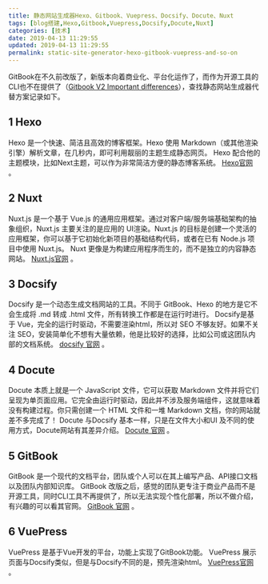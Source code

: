 ```yaml
---
title: 静态网站生成器Hexo、Gitbook、Vuepress、Docsify、Docute、Nuxt
tags: [blog搭建,Hexo,Gitbook,Vuepress,Docsify,Docute,Nuxt]
categories: [技术]
date: 2019-04-13 11:29:55
updated: 2019-04-13 11:29:55
permalink: static-site-generator-hexo-gitbook-vuepress-and-so-on
---
```


GitBook在不久前改版了，新版本向着商业化、平台化运作了，而作为开源工具的CLI也不在提供了（[Gitbook V2 Important differences](https://docs.gitbook.com/v2-changes/important-differences)），查找静态网站生成器代替方案记录如下。

<!--more-->

## 1 Hexo
Hexo 是一个快速、简洁且高效的博客框架。Hexo 使用 Markdown（或其他渲染引擎）解析文章，在几秒内，即可利用靓丽的主题生成静态网页。
Hexo 配合他的主题模块，比如Next主题，可以作为非常简洁方便的静态博客系统。
[Hexo官网](https://hexo.io/zh-cn/docs/) 。

## 2 Nuxt
Nuxt.js 是一个基于 Vue.js 的通用应用框架。通过对客户端/服务端基础架构的抽象组织，Nuxt.js 主要关注的是应用的 UI渲染。Nuxt.js 的目标是创建一个灵活的应用框架，你可以基于它初始化新项目的基础结构代码，或者在已有 Node.js 项目中使用 Nuxt.js。
Nuxt 更像是为构建应用程序而生的，而不是独立的内容静态网站。
[Nuxt.js官网](https://zh.nuxtjs.org/guide) 。

## 3 Docsify
Docsify 是一个动态生成文档网站的工具。不同于 GitBook、Hexo 的地方是它不会生成将 .md 转成 .html 文件，所有转换工作都是在运行时进行。
Docsify是基于 Vue，完全的运行时驱动，不需要渲染html，所以对 SEO 不够友好。如果不关注 SEO，安装简单化不想有大量依赖，他是比较好的选择，比如公司或这团队内部的文档系统。
[docsify 官网](https://docsify.js.org/#/zh-cn/) 。

## 4 Docute
Docute 本质上就是一个 JavaScript 文件，它可以获取 Markdown 文件并将它们呈现为单页面应用。它完全由运行时驱动，因此并不涉及服务端组件，这就意味着没有构建过程。你只需创建一个 HTML 文件和一堆 Markdown 文档，你的网站就差不多完成了！
Docute 与Docsify 基本一样，只是在文件大小和UI 及不同的使用方式，Docute网站有其差异介绍。
[Docute 官网](https://docute.org/zh/) 。

## 5 GitBook
GitBook 是一个现代的文档平台，团队或个人可以在其上编写产品、API接口文档以及团队内部知识库。
GitBook 改版之后，感觉的团队更专注于商业产品而不是开源工具，同时CLI工具不再提供了，所以无法实现个性化部署，所以不做介绍，有兴趣的可以看其官网。
[GitBook 官网](https://docs.gitbook.com/) 。

## 6 VuePress
VuePress 是基于Vue开发的平台，功能上实现了GitBook功能。
VuePress 展示页面与Docsify类似，但是与Docsify不同的是，预先渲染html。
[VuePress官网](https://vuepress.vuejs.org/zh/) 。
